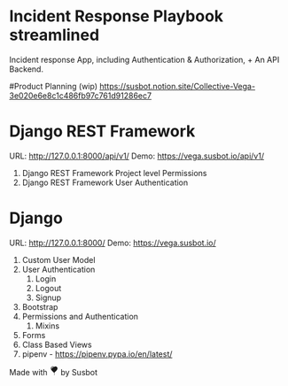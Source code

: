 # Incident Response Playbook streamlined 

Incident response App, including Authentication & Authorization, + An API Backend.

#Product Planning (wip)
https://susbot.notion.site/Collective-Vega-3e020e6e8c1c486fb97c761d91286ec7
# Django REST Framework

URL: http://127.0.0.1:8000/api/v1/
Demo: https://vega.susbot.io/api/v1/
1. Django REST Framework Project level Permissions
2. Django REST Framework User Authentication

# Django

URL: http://127.0.0.1:8000/
Demo: https://vega.susbot.io/
1. Custom User Model
2. User Authentication
   1. Login
   2. Logout
   3. Signup
3. Bootstrap
4. Permissions and Authentication
   1. Mixins
5. Forms
6. Class Based Views
7. pipenv - https://pipenv.pypa.io/en/latest/



Made with <svg xmlns="http://www.w3.org/2000/svg" width="16" height="16" fill="currentColor" class="bi bi-balloon-heart-fill" viewBox="0 0 16 16">
  <path fill-rule="evenodd" d="M8.49 10.92C19.412 3.382 11.28-2.387 8 .986 4.719-2.387-3.413 3.382 7.51 10.92l-.234.468a.25.25 0 1 0 .448.224l.04-.08c.009.17.024.315.051.45.068.344.208.622.448 1.102l.013.028c.212.422.182.85.05 1.246-.135.402-.366.751-.534 1.003a.25.25 0 0 0 .416.278l.004-.007c.166-.248.431-.646.588-1.115.16-.479.212-1.051-.076-1.629-.258-.515-.365-.732-.419-1.004a2.376 2.376 0 0 1-.037-.289l.008.017a.25.25 0 1 0 .448-.224l-.235-.468ZM6.726 1.269c-1.167-.61-2.8-.142-3.454 1.135-.237.463-.36 1.08-.202 1.85.055.27.467.197.527-.071.285-1.256 1.177-2.462 2.989-2.528.234-.008.348-.278.14-.386Z"/>
</svg> by Susbot